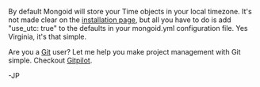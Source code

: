 <!--
author: JP Richardson
publish: Fri Sep 24 2010 03:36:31 GMT-0500 (CDT)
status: publish
type: post
link: https://procbits.wordpress.com/2010/09/23/mongoid-utc-times/
tags: MongoDB, Rails, Ruby
slug: 2010/09/23/mongoid-utc-times
title: Mongoid UTC Times
-->



By default Mongoid will store your Time objects in your local timezone.
It's not made clear on the [installation
page](http://mongoid.org/docs/installation/), but all you have to do is
add "use\_utc: true" to the defaults in your mongoid.yml configuration
file. Yes Virginia, it's that simple.

Are you a [Git](http://gitpilot.com) user? Let me help you make project
management with Git simple. Checkout [Gitpilot](http://gitpilot.com).

-JP
